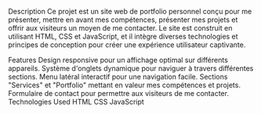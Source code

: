 Description
Ce projet est un site web de portfolio personnel conçu pour me présenter, mettre en avant mes compétences, présenter mes projets et offrir aux visiteurs un moyen de me contacter. Le site est construit en utilisant HTML, CSS et JavaScript, et il intègre diverses technologies et principes de conception pour créer une expérience utilisateur captivante.

Features
Design responsive pour un affichage optimal sur différents appareils.
Système d'onglets dynamique pour naviguer à travers différentes sections.
Menu latéral interactif pour une navigation facile.
Sections "Services" et "Portfolio" mettant en valeur mes compétences et projets.
Formulaire de contact pour permettre aux visiteurs de me contacter.
Technologies Used
HTML
CSS
JavaScript
